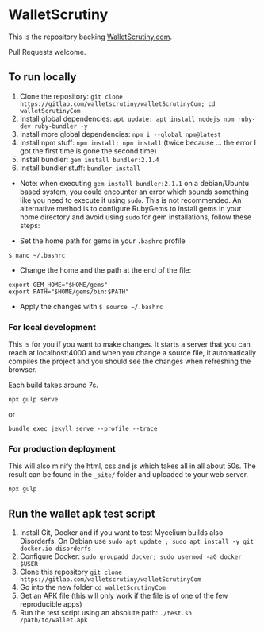 WalletScrutiny
===============

This is the repository backing [WalletScrutiny.com](https://walletscrutiny.com/).

Pull Requests welcome.

## To run locally

1. Clone the repository: `git clone https://gitlab.com/walletscrutiny/walletScrutinyCom; cd walletScrutinyCom`
1. Install global dependencies: `apt update; apt install nodejs npm ruby-dev ruby-bundler -y`
1. Install more global dependencies: `npm i --global npm@latest`
1. Install npm stuff: `npm install; npm install` (twice because ... the error I
   got the first time is gone the second time)
1. Install bundler: `gem install bundler:2.1.4`
1. Install bundler stuff: `bundler install`

* Note: when executing `gem install bundler:2.1.1` on a debian/Ubuntu based system, you could
encounter an error which sounds something like you need to execute it using `sudo`. This is 
not recommended. An alternative method is to configure RubyGems to install gems in your home 
directory and avoid using `sudo` for gem installations, follow these steps:

- Set the home path for gems in your `.bashrc` profile

```
$ nano ~/.bashrc
```

- Change the home and the path at the end of the file:

```
export GEM_HOME="$HOME/gems"
export PATH="$HOME/gems/bin:$PATH"
```

- Apply the changes with `$ source ~/.bashrc`

### For local development

This is for you if you want to make changes. It starts a server that you can
reach at localhost:4000 and when you change a source file, it automatically
compiles the project and you should see the changes when refreshing the browser.

Each build takes around 7s.

```
npx gulp serve
```

or

```
bundle exec jekyll serve --profile --trace
```

### For production deployment

This will also minify the html, css and js which takes all in all about 50s. The
result can be found in the `_site/` folder and uploaded to your web server.

```
npx gulp
```

## Run the wallet apk test script

1. Install Git, Docker and if you want to test Mycelium builds also Disorderfs.
   On Debian use `sudo apt update ; sudo apt install -y git docker.io disorderfs`
1. Configure Docker: `sudo groupadd docker; sudo usermod -aG docker $USER`
1. Clone this repository `git clone https://gitlab.com/walletscrutiny/walletScrutinyCom`
1. Go into the new folder `cd walletScrutinyCom`
1. Get an APK file (this will only work if the file is of one of the few
   reproducible apps)
1. Run the test script using an absolute path: `./test.sh /path/to/wallet.apk`
